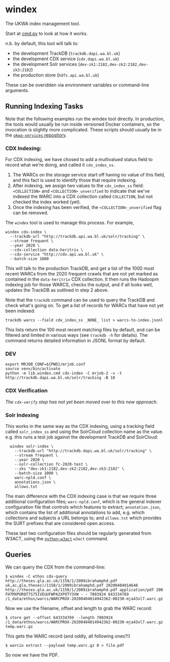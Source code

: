 windex
=======

The UKWA index management tool.

Start at [cmd.py](./cmd.py) to look at how it works.

n.b. by default, this tool will talk to:

- the development TrackDB (`trackdb.dapi.wa.bl.uk`)
- the development CDX service (`cdx.dapi.wa.bl.uk`) 
- the development Solr services (`dev-zk1:2182,dev-zk2:2182,dev-zk3:2182`)
- the production store (`hdfs.api.wa.bl.uk`)

These can be overidden via environment variables or command-line arguments.


## Running Indexing Tasks

Note that the following examples run the windex tool directly.  In production, the tools would usually be run inside versioned Docker containers, so the invocation is slightly more complicated. These scripts should usually be in the [`ukwa-services` repository](https://github.com/ukwa/ukwa-services).


### CDX Indexing:

For CDX indexing, we have chosed to add a multivalued status field to record what we're doing, and called it `cdx_index_ss`. 

1. The WARCs on the storage service start off having no value of this field, and this fact is used to identify those that require indexing. 
2. After indexing, we assign two values to the `cdx_index_ss` field: `<COLLECTION>` and `<COLLECTION>_unverified` to indicate that we've indexed the WARC into a CDX collection called `COLLECTION`, but not checked the index worked (yet). 
3. Once the indexing has been verified, the `<COLLECTION>_unverified` flag can be removed.


The `windex` tool is used to manage this process. For example,

```
windex cdx-index \
  --trackdb-url "http://trackdb.api.wa.bl.uk/solr/tracking" \
  --stream frequent \
  --year 2020 \
  --cdx-collection data-heritrix \
  --cdx-service "http://cdx.api.wa.bl.uk" \
  --batch-size 1000
```

This will talk to the production TrackDB, and get a list of the 1000 most recent WARCs from the 2020 frequent crawls that are not yet marked as contained in the `data-heritrix` CDX collection.  It then runs the Hadoopm indexing job for those WARCS, checks the output, and if all looks well, updates the TrackDB as outlined in step 2 above.

Note that the `trackdb` command can be used to query the TrackDB and check what's going on. To get a list of records for WARCs that have not yet been indexed:

    trackdb warcs --field cdx_index_ss _NONE_ list > warcs-to-index.jsonl

This lists return the 100 most recent matching files by default, and can be filtered and limited in various ways (see `trackdb -h` for details). The command returns detailed information in JSONL format by default.


### DEV

```
export MRJOB_CONF=${PWD}/mrjob.conf
source venv/bin/activate
python -m lib.windex.cmd cdx-index -C mrjob-2 -v -t http://trackdb.dapi.wa.bl.uk/solr/tracking -B 10
```



### CDX Verification

_The `cdx-verify` step has not yet been moved over to this new approach._

### Solr Indexing

This works in the same way as the CDX indexing, using a tracking field called `solr_index_ss` and using the SolrCloud collection name as the value. e.g. this runs a test job against the development TrackDB and SolrCloud:

```
  windex solr-index \
    --trackdb-url "http://trackdb.dapi.wa.bl.uk/solr/tracking" \
    --stream frequent \
    --year 2020 \
    --solr-collection fc-2020-test \
    --zks "dev-zk1:2182,dev-zk2:2182,dev-zk3:2182" \
    --batch-size 1000 \
    warc-npld.conf \
    annotations.json \
    allows.txt
```

The main difference with the CDX indexing case is that we require three additional configuration files; `warc-npld.conf`, which is the general indexer configuration file that controls which features to extract; `annotation.json`, which contains the list of additional annotations to add, e.g. which collections and subjects a URL belongs to; and `allows.txt` which provides the SURT prefixes that are considered open access.

These last two configuration files should be regularly generated from W3ACT, using the [`python-w3act`](https://github.com/ukwa/python-w3act) `w3act` command.

## Queries

We can query the CDX from the command-line:

```
$ windex -C ethos cdx-query http://theses.gla.ac.uk/1158/1/2009ibrahamphd.pdf
uk,ac,gla,theses)/1158/1/2009ibrahamphd.pdf 20200404014648 http://theses.gla.ac.uk/1158/1/2009ibrahamphd.pdf application/pdf 200 FH7MXPURQT7S75IVEUUFWPA2XPOTY3VW - - 7803924 643334769 /1_data/ethos/warcs/WARCPROX-20200404014942362-00230-mja43xl7.warc.gz
```

Now we use the filename, offset and length to grab the WARC record:

```
$ store get --offset 643334769 --length 7803924 /1_data/ethos/warcs/WARCPROX-20200404014942362-00230-mja43xl7.warc.gz temp.warc.gz
```

This gets the WARC record (and oddly, all following ones?!)

```
$ warcio extract --payload temp.warc.gz 0 > file.pdf
```

So now we have the PDF.
